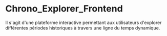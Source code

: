 # Chrono_Explorer_Frontend
Il s'agit d'une plateforme interactive permettant aux utilisateurs d'explorer différentes périodes historiques à travers une ligne du temps dynamique. 
